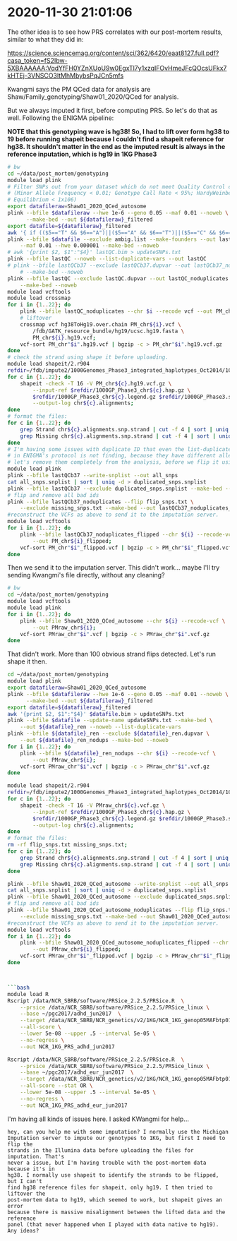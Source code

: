 # 2020-11-30 21:01:06

The other idea is to see how PRS correlates with our post-mortem results,
similar to what they did in:

https://science.sciencemag.org/content/sci/362/6420/eaat8127.full.pdf?casa_token=fS2Ibw-5XBAAAAAA:VqdYfFH0YZnXUoU9w0EgxTl7y1xzqIFOvHmeJFcQOcsUFkx7kHTEj-3VNSCO3ltMhMbybsPqJCn5mfs


Kwangmi says the PM QCed data for analysis are
Shaw/Family_genotyping/Shaw01_2020/QCed for analysis.

But we always imputed it first, before computing PRS. So let's do that as well.
Following the ENIGMA pipeline:

**NOTE that this genotyping wave is hg38! So, I had to lift over form hg38 to 19
before running shapeit because I couldn't find a shapeit reference for hg38. It
shouldn't matter in the end as the imputed result is always in the reference
inputation, which is hg19 in 1KG Phase3** 

```bash
# bw
cd ~/data/post_mortem/genotyping
module load plink
# Filter SNPs out from your dataset which do not meet Quality Control criteria
# (Minor Allele Frequency < 0.01; Genotype Call Rate < 95%; Hardy­Weinberg
# Equilibrium < 1x10­6)
export datafileraw=Shaw01_2020_QCed_autosome
plink --bfile $datafileraw --hwe 1e-6 --geno 0.05 --maf 0.01 --noweb \
      --make-bed --out ${datafileraw}_filtered
export datafile=${datafileraw}_filtered
awk '{ if (($5=="T" && $6=="A")||($5=="A" && $6=="T")||($5=="C" && $6=="G")||($5=="G" && $6=="C")) print $2, "ambig" ; else print $2 ;}' $datafile.bim | grep ambig | awk '{print $1}' > ambig.list;
plink --bfile $datafile --exclude ambig.list --make-founders --out lastQC \
    --maf 0.01 --hwe 0.000001 --make-bed --noweb
# awk '{print $2, $1":"$4}' lastQC.bim > updateSNPs.txt
plink --bfile lastQC --noweb --list-duplicate-vars --out lastQC
# plink --bfile lastQCb37 --exclude lastQCb37.dupvar --out lastQCb37_noduplicates \
    # --make-bed --noweb
plink --bfile lastQC --exclude lastQC.dupvar --out lastQC_noduplicates \
    --make-bed --noweb
module load vcftools
module load crossmap
for i in {1..22}; do
    plink --bfile lastQC_noduplicates --chr $i --recode vcf --out PM_chr"$i";
    # liftover
    crossmap vcf hg38ToHg19.over.chain PM_chr${i}.vcf \
        /fdb/GATK_resource_bundle/hg19/ucsc.hg19.fasta \
        PM_chr${i}.hg19.vcf;
    vcf-sort PM_chr"$i".hg19.vcf | bgzip -c > PM_chr"$i".hg19.vcf.gz
done
# check the strand using shape it before uploading.
module load shapeit/2.r904
refdir=/fdb/impute2/1000Genomes_Phase3_integrated_haplotypes_Oct2014/1000GP_Phase3/
for c in {1..22}; do
    shapeit -check -T 16 -V PM_chr${c}.hg19.vcf.gz \
        --input-ref $refdir/1000GP_Phase3_chr${c}.hap.gz \
        $refdir/1000GP_Phase3_chr${c}.legend.gz $refdir/1000GP_Phase3.sample \
        --output-log chr${c}.alignments;
done
# format the files:
for c in {1..22}; do
    grep Strand chr${c}.alignments.snp.strand | cut -f 4 | sort | uniq >> flip_snps.txt;
    grep Missing chr${c}.alignments.snp.strand | cut -f 4 | sort | uniq >> missing_snps.txt;
done
# I'm having some issues with duplicate ID that even the list-duplicate command
# in ENIGMA's protocol is not finding, because they have different alleles. So,
# let's remove them completely from the analysis, before we flip it using ShapeIt results:
module load plink
plink --bfile lastQCb37 --write-snplist --out all_snps
cat all_snps.snplist | sort | uniq -d > duplicated_snps.snplist
plink --bfile lastQCb37 --exclude duplicated_snps.snplist --make-bed --out lastQCb37_noduplicates
# flip and remove all bad ids
plink --bfile lastQCb37_noduplicates --flip flip_snps.txt \
    --exclude missing_snps.txt --make-bed --out lastQCb37_noduplicates_flipped
#reconstruct the VCFs as above to send it to the imputation server.
module load vcftools
for i in {1..22}; do
    plink --bfile lastQCb37_noduplicates_flipped --chr ${i} --recode-vcf \
        --out PM_chr${i}_flipped;
    vcf-sort PM_chr"$i"_flipped.vcf | bgzip -c > PM_chr"$i"_flipped.vcf.gz
done
```

Then we send it to the imputation server. This didn't work... maybe I'll try
sending Kwangmi's file directly, without any cleaning?

```bash
# bw
cd ~/data/post_mortem/genotyping
module load vcftools
module load plink
for i in {1..22}; do
    plink --bfile Shaw01_2020_QCed_autosome --chr ${i} --recode-vcf \
        --out PMraw_chr${i};
    vcf-sort PMraw_chr"$i".vcf | bgzip -c > PMraw_chr"$i".vcf.gz
done
```

That didn't work. More than 100 obvious strand flips detected. Let's run shape
it then.

```bash
cd ~/data/post_mortem/genotyping
module load plink
export datafileraw=Shaw01_2020_QCed_autosome
plink --bfile $datafileraw --hwe 1e-6 --geno 0.05 --maf 0.01 --noweb \
      --make-bed --out ${datafileraw}_filtered
export datafile=${datafileraw}_filtered
awk '{print $2, $1":"$4}' $datafile.bim > updateSNPs.txt
plink --bfile $datafile --update-name updateSNPs.txt --make-bed \
    --out ${datafile}_ren --noweb --list-duplicate-vars
plink --bfile ${datafile}_ren --exclude ${datafile}_ren.dupvar \
    --out ${datafile}_ren_nodups --make-bed --noweb
for i in {1..22}; do
    plink --bfile ${datafile}_ren_nodups --chr ${i} --recode-vcf \
        --out PMraw_chr${i};
    vcf-sort PMraw_chr"$i".vcf | bgzip -c > PMraw_chr"$i".vcf.gz
done

module load shapeit/2.r904
refdir=/fdb/impute2/1000Genomes_Phase3_integrated_haplotypes_Oct2014/1000GP_Phase3/
for c in {1..22}; do
    shapeit -check -T 16 -V PMraw_chr${c}.vcf.gz \
        --input-ref $refdir/1000GP_Phase3_chr${c}.hap.gz \
        $refdir/1000GP_Phase3_chr${c}.legend.gz $refdir/1000GP_Phase3.sample \
        --output-log chr${c}.alignments;
done
# format the files:
rm -rf flip_snps.txt missing_snps.txt;
for c in {1..22}; do
    grep Strand chr${c}.alignments.snp.strand | cut -f 4 | sort | uniq >> flip_snps.txt;
    grep Missing chr${c}.alignments.snp.strand | cut -f 4 | sort | uniq >> missing_snps.txt;
done

plink --bfile Shaw01_2020_QCed_autosome --write-snplist --out all_snps
cat all_snps.snplist | sort | uniq -d > duplicated_snps.snplist
plink --bfile Shaw01_2020_QCed_autosome --exclude duplicated_snps.snplist --make-bed --out Shaw01_2020_QCed_autosome_noduplicates
# flip and remove all bad ids
plink --bfile Shaw01_2020_QCed_autosome_noduplicates --flip flip_snps.txt \
    --exclude missing_snps.txt --make-bed --out Shaw01_2020_QCed_autosome_noduplicates_flipped
#reconstruct the VCFs as above to send it to the imputation server.
module load vcftools
for i in {1..22}; do
    plink --bfile Shaw01_2020_QCed_autosome_noduplicates_flipped --chr ${i} --recode-vcf \
        --out PMraw_chr${i}_flipped;
    vcf-sort PMraw_chr"$i"_flipped.vcf | bgzip -c > PMraw_chr"$i"_flipped.vcf.gz
done



```bash
module load R
Rscript /data/NCR_SBRB/software/PRSice_2.2.5/PRSice.R  \
    --prsice /data/NCR_SBRB/software/PRSice_2.2.5/PRSice_linux \
    --base ~/pgc2017/adhd_jun2017  \
    --target /data/NCR_SBRB/NCR_genetics/v2/1KG/NCR_1KG_genop05MAFbtp01rsbtp9_renamed \
    --all-score \
    --lower 5e-08 --upper .5 --interval 5e-05 \
    --no-regress \
    --out NCR_1KG_PRS_adhd_jun2017

Rscript /data/NCR_SBRB/software/PRSice_2.2.5/PRSice.R  \
    --prsice /data/NCR_SBRB/software/PRSice_2.2.5/PRSice_linux \
    --base ~/pgc2017/adhd_eur_jun2017  \
    --target /data/NCR_SBRB/NCR_genetics/v2/1KG/NCR_1KG_genop05MAFbtp01rsbtp9_renamed \
    --all-score --stat OR \
    --lower 5e-08 --upper .5 --interval 5e-05 \
    --no-regress \
    --out NCR_1KG_PRS_adhd_eur_jun2017

```

I'm having all kinds of issues here. I asked KWangmi for help... 

```
hey, can you help me with some imputation? I normally use the Michigan
Imputation server to impute our genotypes to 1KG, but first I need to flip the
strands in the Illumina data before uploading the files for imputation. That's
never a issue, but I'm having trouble with the post-mortem data because it's in
hg38. I normally use shapeit to identify the strands to be flipped, but I can't
find hg38 reference files for shapeit, only hg19. I then tried to liftover the
post-mortem data to hg19, which seemed to work, but shapeit gives an error
because there is massive misalignment between the lifted data and the reference
panel (that never happened when I played with data native to hg19). Any ideas?
```
